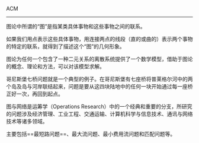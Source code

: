 ACM

---

图论中所谓的“图”是指某类具体事物和这些事物之间的联系。

如果我们用点表示这些具体事物，用连接两点的线段（直的或曲的）表示两个事物的特定的联系，就得到了描述这个“图”的几何形象。

图论为任何一个包含了一种二元关系的离散系统提供了一个数学模型，借助于图论的概念、理论和方法，可以对该模型求解。

哥尼斯堡七桥问题就是一个典型的例子。在哥尼斯堡有七座桥将普莱格尔河中的两个岛及岛与河岸联结起来，问题是要从这四块陆地中的任何一块开始通过每一座桥正好一次，再回到起点。



图与网络是运筹学（Operations Research）中的一个经典和重要的分支，所研究的问题涉及经济管理、工业工程、交通运输、计算机科学与信息技术、通讯与网络技术等诸多领域。

主要包括==最短路问题==、最大流问题、最小费用流问题和匹配问题等。